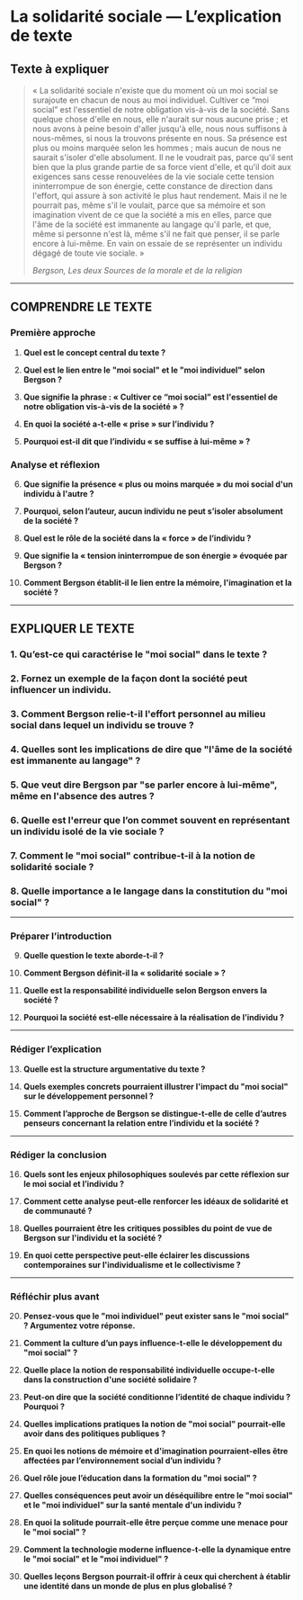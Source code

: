 # La solidarité sociale — L’explication de texte

## Texte à expliquer
> « La solidarité sociale n'existe que du moment où un moi social se surajoute en chacun de nous au moi individuel. Cultiver ce “moi social” est l'essentiel de notre obligation vis-à-vis de la société. Sans quelque chose d'elle en nous, elle n'aurait sur nous aucune prise ; et nous avons à peine besoin d'aller jusqu'à elle, nous nous suffisons à nous-mêmes, si nous la trouvons présente en nous. Sa présence est plus ou moins marquée selon les hommes ; mais aucun de nous ne saurait s'isoler d'elle absolument. Il ne le voudrait pas, parce qu'il sent bien que la plus grande partie de sa force vient d'elle, et qu'il doit aux exigences sans cesse renouvelées de la vie sociale cette tension ininterrompue de son énergie, cette constance de direction dans l'effort, qui assure à son activité le plus haut rendement. Mais il ne le pourrait pas, même s'il le voulait, parce que sa mémoire et son imagination vivent de ce que la société a mis en elles, parce que l'âme de la société est immanente au langage qu'il parle, et que, même si personne n'est là, même s'il ne fait que penser, il se parle encore à lui-même. En vain on essaie de se représenter un individu dégagé de toute vie sociale. »
>  
> *Bergson, Les deux Sources de la morale et de la religion*

---

## COMPRENDRE LE TEXTE

### Première approche

1. **Quel est le concept central du texte ?**

2. **Quel est le lien entre le "moi social" et le "moi individuel" selon Bergson ?**

3. **Que signifie la phrase : « Cultiver ce “moi social” est l'essentiel de notre obligation vis-à-vis de la société » ?**

4. **En quoi la société a-t-elle « prise » sur l’individu ?**

5. **Pourquoi est-il dit que l’individu « se suffise à lui-même » ?**

### Analyse et réflexion

6. **Que signifie la présence « plus ou moins marquée » du moi social d'un individu à l'autre ?**

7. **Pourquoi, selon l’auteur, aucun individu ne peut s’isoler absolument de la société ?**

8. **Quel est le rôle de la société dans la « force » de l’individu ?**

9. **Que signifie la « tension ininterrompue de son énergie » évoquée par Bergson ?**

10. **Comment Bergson établit-il le lien entre la mémoire, l'imagination et la société ?**

---

## EXPLIQUER LE TEXTE

### 1. Qu’est-ce qui caractérise le "moi social" dans le texte ?

### 2. Fornez un exemple de la façon dont la société peut influencer un individu.

### 3. Comment Bergson relie-t-il l'effort personnel au milieu social dans lequel un individu se trouve ?

### 4. Quelles sont les implications de dire que "l'âme de la société est immanente au langage" ?

### 5. Que veut dire Bergson par "se parler encore à lui-même", même en l'absence des autres ?

### 6. Quelle est l'erreur que l’on commet souvent en représentant un individu isolé de la vie sociale ?

### 7. Comment le "moi social" contribue-t-il à la notion de solidarité sociale ?

### 8. Quelle importance a le langage dans la constitution du "moi social" ?

---

### Préparer l’introduction

9. **Quelle question le texte aborde-t-il ?**

10. **Comment Bergson définit-il la « solidarité sociale » ?**

11. **Quelle est la responsabilité individuelle selon Bergson envers la société ?**

12. **Pourquoi la société est-elle nécessaire à la réalisation de l’individu ?**

---

### Rédiger l’explication

13. **Quelle est la structure argumentative du texte ?**

14. **Quels exemples concrets pourraient illustrer l'impact du "moi social" sur le développement personnel ?**

15. **Comment l’approche de Bergson se distingue-t-elle de celle d’autres penseurs concernant la relation entre l’individu et la société ?**

---

### Rédiger la conclusion

16. **Quels sont les enjeux philosophiques soulevés par cette réflexion sur le moi social et l’individu ?**

17. **Comment cette analyse peut-elle renforcer les idéaux de solidarité et de communauté ?**

18. **Quelles pourraient être les critiques possibles du point de vue de Bergson sur l'individu et la société ?**

19. **En quoi cette perspective peut-elle éclairer les discussions contemporaines sur l'individualisme et le collectivisme ?**

---

### Réfléchir plus avant

20. **Pensez-vous que le "moi individuel" peut exister sans le "moi social" ? Argumentez votre réponse.**

21. **Comment la culture d’un pays influence-t-elle le développement du "moi social" ?**

22. **Quelle place la notion de responsabilité individuelle occupe-t-elle dans la construction d'une société solidaire ?**

23. **Peut-on dire que la société conditionne l’identité de chaque individu ? Pourquoi ?**

24. **Quelles implications pratiques la notion de "moi social" pourrait-elle avoir dans des politiques publiques ?**

25. **En quoi les notions de mémoire et d'imagination pourraient-elles être affectées par l’environnement social d’un individu ?**

26. **Quel rôle joue l’éducation dans la formation du "moi social" ?**

27. **Quelles conséquences peut avoir un déséquilibre entre le "moi social" et le "moi individuel" sur la santé mentale d'un individu ?**

28. **En quoi la solitude pourrait-elle être perçue comme une menace pour le "moi social" ?**

29. **Comment la technologie moderne influence-t-elle la dynamique entre le "moi social" et le "moi individuel" ?**

30. **Quelles leçons Bergson pourrait-il offrir à ceux qui cherchent à établir une identité dans un monde de plus en plus globalisé ?**